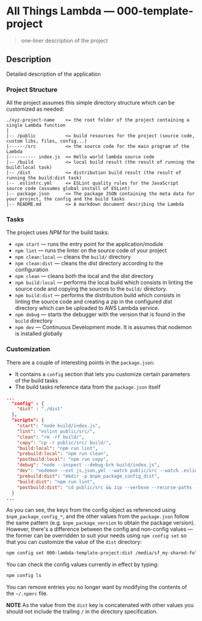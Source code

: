 # All Things Lambda &mdash; 000-template-project
> one-liner description of the project

## Description
Detailed description of the application

### Project Structure
All the project assumes this simple directory structure which can be customized as needed:

```
./xyz-project-name    <= the root folder of the project containing a single Lambda function
|
|-- /public           <= build resources for the project (source code, custom libs, files, config...)
|------/src           <= the source code for the main program of the Lambda
|---------- index.js  <= Hello world lambda source code
|-- /build            <= local build result (the result of running the build:local task)
|-- /dist             <= distribution build result (the result of running the build:dist task)
|-- .eslintrc.yml     <= ESLint quality rules for the JavaScript source code (assumes global install of ESLint)
|-- package.json      <= The package JSON containing the meta data for your project, the config and the build tasks
|-- README.md         <= A markdown document describing the Lambda
```

### Tasks
The project uses *NPM* for the build tasks:
+ `npm start` &mdash; runs the entry point for the application/module
+ `npm lint` &mdash; runs the linter on the source code of your project
+ `npm clean:local` &mdash; cleans the `build/` directory
+ `npm clean:dist` &mdash; cleans the *dist* directory according to the configuration
+ `npm clean` &mdash; cleans both the local and the *dist* directory
+ `npm build:local` &mdash; performs the local build which consists in linting the source code and copying the sources to the `build/` directory.
 + `npm build:dist` &mdash; performs the distribution build which consists in linting the source code and creating a zip in the configured *dist* directory which can be uploaded to AWS Lambda service.
+ `npm debug` &mdash; starts the debugger with the version that is found in the `build` directory 
+ `npm dev` &mdash; Continuous Development mode. It is assumes that nodemon is installed globally 

### Customization 

There are a couple of interesting points in the `package.json`:
+ It contains a `config` section that lets you customize certain parameters of the build tasks
+ The build tasks reference data from the `package.json` itself
```json
...
  "config" : { 
    "dist" : "./dist" 
  },
  "scripts": {
    "start": "node build/index.js",
    "lint": "eslint public/src/",
    "clean": "rm -rf build/",
    "copy": "cp -r public/src/ build/",
    "build:local": "npm run lint",
    "prebuild:local": "npm run clean",
    "postbuild:local": "npm run copy",
    "debug": "node --inspect --debug-brk build/index.js",
    "dev": "nodemon --ext js,json,yml --watch public/src --watch .eslintrc.yml --exec 'npm run build --silent && npm start --silent'",
    "prebuild:dist": "mkdir -p $npm_package_config_dist",
    "build:dist": "npm run lint",
    "postbuild:dist": "cd public/src && zip --verbose --recurse-paths --filesync $npm_package_config_dist/$npm_package_name-$npm_package_version.zip *"
  }  
...
```
As you can see, the keys from the config object as referenced using `$npm_package_config_*`, and the other values from the `package.json` follow the same pattern (e.g. `$npm_package_version` to obtain the package version).
However, there's a difference between the config and non-config values &mdash; the former can be overridden to suit your needs using `npm config set` so that you can customize the value of the `dist` directory:
```bash
npm config set 000-lambda-template-project:dist /media/sf_my-shared-folder
```
You can check the config values currently in effect by typing:
```bash
npm config ls
```

You can remove entries you no longer want by modifying the contents of the `~/.npmrc` file.

**NOTE** 
As the value from the `dist` key is concatenated with other values you should not include the trailing `/` in the directory specification.



